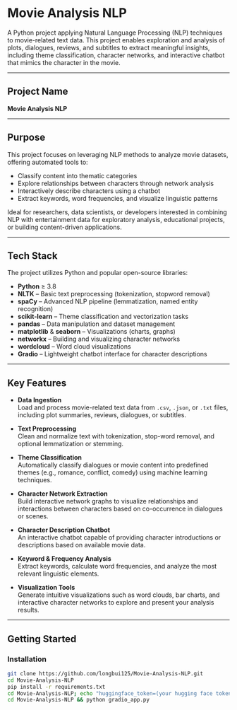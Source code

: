 # Movie Analysis NLP

A Python project applying Natural Language Processing (NLP) techniques to movie-related text data. This project enables exploration and analysis of plots, dialogues, reviews, and subtitles to extract meaningful insights, including theme classification, character networks, and interactive chatbot that mimics the character in the movie.

---

## Project Name

**Movie Analysis NLP**

---

## Purpose

This project focuses on leveraging NLP methods to analyze movie datasets, offering automated tools to:

- Classify content into thematic categories  
- Explore relationships between characters through network analysis  
- Interactively describe characters using a chatbot  
- Extract keywords, word frequencies, and visualize linguistic patterns  

Ideal for researchers, data scientists, or developers interested in combining NLP with entertainment data for exploratory analysis, educational projects, or building content-driven applications.

---

## Tech Stack

The project utilizes Python and popular open-source libraries:

- **Python** ≥ 3.8  
- **NLTK** – Basic text preprocessing (tokenization, stopword removal)  
- **spaCy** – Advanced NLP pipeline (lemmatization, named entity recognition)  
- **scikit-learn** – Theme classification and vectorization tasks  
- **pandas** – Data manipulation and dataset management  
- **matplotlib** & **seaborn** – Visualizations (charts, graphs)  
- **networkx** – Building and visualizing character networks  
- **wordcloud** – Word cloud visualizations  
- **Gradio** – Lightweight chatbot interface for character descriptions  

---

## Key Features

- **Data Ingestion**  
  Load and process movie-related text data from `.csv`, `.json`, or `.txt` files, including plot summaries, reviews, dialogues, or subtitles.

- **Text Preprocessing**  
  Clean and normalize text with tokenization, stop-word removal, and optional lemmatization or stemming.

- **Theme Classification**  
  Automatically classify dialogues or movie content into predefined themes (e.g., romance, conflict, comedy) using machine learning techniques.

- **Character Network Extraction**  
  Build interactive network graphs to visualize relationships and interactions between characters based on co-occurrence in dialogues or scenes.

- **Character Description Chatbot**  
  An interactive chatbot capable of providing character introductions or descriptions based on available movie data.

- **Keyword & Frequency Analysis**  
  Extract keywords, calculate word frequencies, and analyze the most relevant linguistic elements.

- **Visualization Tools**  
  Generate intuitive visualizations such as word clouds, bar charts, and interactive character networks to explore and present your analysis results.

---

## Getting Started

### Installation

```bash
git clone https://github.com/longbui125/Movie-Analysis-NLP.git
cd Movie-Analysis-NLP
pip install -r requirements.txt
cd Movie-Analysis-NLP; echo "huggingface_token=(your hugging face token here, place it in a .env file)"
cd Movie-Analysis-NLP && python gradio_app.py
